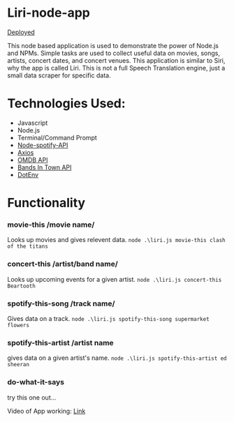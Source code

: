 # Liri-node-app
[Deployed](https://1fungi99.github.io/Liri-node-app/)

This node based application is used to demonstrate the power of Node.js and NPMs. Simple tasks are used to collect useful data on movies, songs, artists, concert dates, and concert venues. This application is similar to Siri, why the app is called Liri. This is not a full Speech Translation engine, just a small data scraper for specific data.

# Technologies Used:
- Javascript
- Node.js
- Terminal/Command Prompt
- [Node-spotify-API](https://www.npmjs.com/package/node-spotify-api)
- [Axios](https://www.npmjs.com/package/axios)
- [OMDB API](http://www.omdbapi.com/)
- [Bands In Town API](https://artists.bandsintown.com/support/bandsintown-api)
- [DotEnv](https://www.npmjs.com/package/dotenv)

# Functionality
###   movie-this /movie name/
Looks up movies and gives relevent data.
`node .\liri.js movie-this clash of the titans`
###   concert-this /artist/band name/
Looks up upcoming events for a given artist.
`node .\liri.js concert-this Beartooth`
###   spotify-this-song /track name/
Gives data on a track.
`node .\liri.js spotify-this-song supermarket flowers`
###   spotify-this-artist /artist name
gives data on a given artist's name.
`node .\liri.js spotify-this-artist ed sheeran`
###   do-what-it-says
try this one out...


Video of App working: [Link](https://youtu.be/qspvFAM0sGY)
